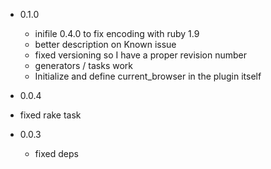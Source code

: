 * 0.1.0
  * inifile 0.4.0 to fix encoding with ruby 1.9
  * better description on Known issue
  * fixed versioning so I have a proper revision number
  * generators / tasks work
  * Initialize and define current_browser in the plugin itself

 * 0.0.4
  * fixed rake task
  
* 0.0.3
  * fixed deps
  